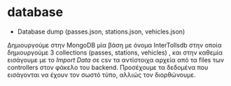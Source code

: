 # database

- Database dump (passes.json, stations.json, vehicles.json)

Δημιουργούμε στην MongoDB μία βάση με όνομα InterTollsdb στην οποία δημιουργούμε 3 collections (passes, stations, vehicles) , και στην καθεμία εισάγουμε με το _Import Data_ σε csv τα αντίστοιχα αρχεία από τα files των controllers στον φάκελο του backend. Προσέχουμε τα δεδομένα που εισάγονται να έχουν τον σωστό τύπο, αλλιώς τον διορθώνουμε.

